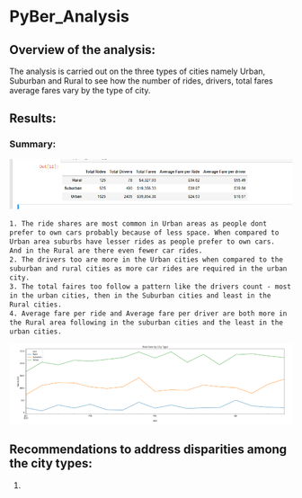 # PyBer_Analysis

## Overview of the analysis:

The analysis is carried out on the three types of cities namely Urban, Suburban and Rural to see how the number of rides, drivers, total fares average fares vary by the type of city.


## Results:

### Summary:

![Summary of the Analysis](Numbers.PNG)

    1. The ride shares are most common in Urban areas as people dont prefer to own cars probably because of less space. When compared to Urban area suburbs have lesser rides as people prefer to own cars.  And in the Rural are there even fewer car rides.
    2. The drivers too are more in the Urban cities when compared to the suburban and rural cities as more car rides are required in the urban city.
    3. The total faires too follow a pattern like the drivers count - most in the urban cities, then in the Suburban cities and least in the Rural cities.
    4. Average fare per ride and Average fare per driver are both more in the Rural area following in the suburban cities and the least in the urban cities.


![Total Fare by City Type](Total%20Fare%20by%20city%20Type.PNG)

## Recommendations to address disparities among the city types:

1. 